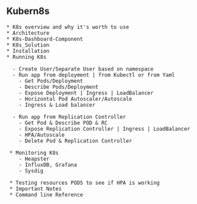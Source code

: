 
## Kubern8s


    * K8s overview and why it's worth to use
    * Architecture
    * K8s-Dashboard-Component
    * K8s_Solution
    * Installation
    * Running K8s
    
      - Create User/Separate User based on namespace
      - Run app from deployment | from Kubectl or from Yaml
        - Get Pods/Deployment
        - Describe Pods/Deployment
        - Expose Deployment | Ingress | LoadBalancer
        - Horizontal Pod Autoscaler/Autoscale
        - Ingress & Load balancer

      - Run app from Replication Controller
        - Get Pod & Describe POD & RC
        - Expose Replication Controller | Ingress | LoadBalancer
        - HPA/Autoscale
        - Delete Pod & Replication Controller

     * Monitoring K8s 
        - Heapster
        - InfluxDB, Grafana
        - Sysdig

     * Testing resources PODS to see if HPA is working
     * Important Notes
     * Command line Reference

